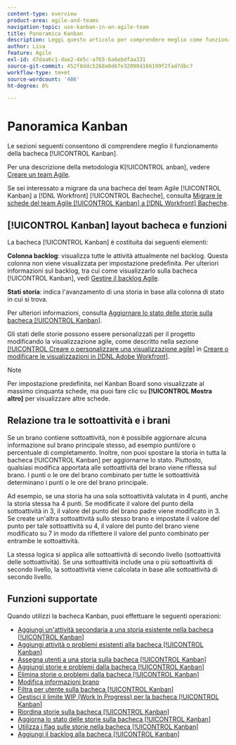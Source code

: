 ```yaml
---
content-type: overview
product-area: agile-and-teams
navigation-topic: use-kanban-in-an-agile-team
title: Panoramica Kanban
description: Leggi questo articolo per comprendere meglio come funziona la bacheca Kanban.
author: Lisa
feature: Agile
exl-id: d7daa6c1-dae2-4e5c-a765-6a6ebdfaa331
source-git-commit: 452f8ddc5268a0d67e32090d166199f2fad7dbc7
workflow-type: tm+mt
source-wordcount: '486'
ht-degree: 0%

---
```


# Panoramica Kanban

<!-- Audited: 01/2024 -->

Le sezioni seguenti consentono di comprendere meglio il funzionamento della bacheca [!UICONTROL Kanban].

Per una descrizione della metodologia K[!UICONTROL anban], vedere [Creare un team Agile](/help/quicksilver/agile/get-started-with-agile-in-workfront/create-an-agile-team.md).

Se sei interessato a migrare da una bacheca del team Agile [!UICONTROL Kanban] a [!DNL Workfront] [!UICONTROL Bacheche], consulta [Migrare le schede del team Agile [!UICONTROL Kanban] a [!DNL Workfront] Bacheche](/help/quicksilver/agile/use-boards-agile-planning-tools/migrate-kanban-cards-to-boards.md).

## [!UICONTROL Kanban] layout bacheca e funzioni

La bacheca [!UICONTROL Kanban] è costituita dai seguenti elementi:

**Colonna backlog**: visualizza tutte le attività attualmente nel backlog. Questa colonna non viene visualizzata per impostazione predefinita. Per ulteriori informazioni sul backlog, tra cui come visualizzarlo sulla bacheca [!UICONTROL Kanban], vedi [Gestire il backlog Agile](../../agile/work-in-an-agile-environment/manage-the-agile-backlog.md).

**Stati storia**: indica l&#39;avanzamento di una storia in base alla colonna di stato in cui si trova.

Per ulteriori informazioni, consulta [Aggiornare lo stato delle storie sulla bacheca [!UICONTROL Kanban]](../../agile/use-kanban-in-an-agile-team/update-the-status-of-stories.md).

Gli stati delle storie possono essere personalizzati per il progetto modificando la visualizzazione agile, come descritto nella sezione [[!UICONTROL Creare o personalizzare una visualizzazione agile]](/help/quicksilver/reports-and-dashboards/reports/reporting-elements/create-edit-views.md#create-or-customize-an-agile-view) in [Creare o modificare le visualizzazioni in [!DNL Adobe Workfront]](/help/quicksilver/reports-and-dashboards/reports/reporting-elements/create-edit-views.md).

>[!NOTE]
>
>Per impostazione predefinita, nel Kanban Board sono visualizzate al massimo cinquanta schede, ma puoi fare clic su **[!UICONTROL Mostra altro]** per visualizzare altre schede.

## Relazione tra le sottoattività e i brani

Se un brano contiene sottoattività, non è possibile aggiornare alcuna informazione sul brano principale stesso, ad esempio punti/ore o percentuale di completamento. Inoltre, non puoi spostare la storia in tutta la bacheca [!UICONTROL Kanban] per aggiornarne lo stato. Piuttosto, qualsiasi modifica apportata alle sottoattività del brano viene riflessa sul brano. I punti o le ore del brano combinato per tutte le sottoattività determinano i punti o le ore del brano principale.

Ad esempio, se una storia ha una sola sottoattività valutata in 4 punti, anche la storia stessa ha 4 punti. Se modificate il valore del punto della sottoattività in 3, il valore del punto del brano padre viene modificato in 3. Se create un&#39;altra sottoattività sullo stesso brano e impostate il valore del punto per tale sottoattività su 4, il valore del punto del brano viene modificato su 7 in modo da riflettere il valore del punto combinato per entrambe le sottoattività.

La stessa logica si applica alle sottoattività di secondo livello (sottoattività delle sottoattività). Se una sottoattività include una o più sottoattività di secondo livello, la sottoattività viene calcolata in base alle sottoattività di secondo livello.

## Funzioni supportate

Quando utilizzi la bacheca Kanban, puoi effettuare le seguenti operazioni:

* [Aggiungi un&#39;attività secondaria a una storia esistente nella bacheca [!UICONTROL Kanban]](../../agile/use-kanban-in-an-agile-team/add-a-subtask-to-an-existing-story.md)
* [Aggiungi attività o problemi esistenti alla bacheca [!UICONTROL Kanban]](../../agile/use-kanban-in-an-agile-team/add-existing-tasks-or-issues-to-the-kanban-board.md)
* [Assegna utenti a una storia sulla bacheca [!UICONTROL Kanban]](../../agile/use-kanban-in-an-agile-team/assign-users-to-a-story.md)
* [Aggiungi storie e problemi dalla bacheca [!UICONTROL Kanban]](../../agile/use-kanban-in-an-agile-team/add-story-from-kanban-board.md)
* [Elimina storie o problemi dalla bacheca [!UICONTROL Kanban]](../../agile/use-kanban-in-an-agile-team/delete-story-from-kanban-board.md)
* [Modifica informazioni brano](../../agile/use-kanban-in-an-agile-team/edit-story-information.md)
* [Filtra per utente sulla bacheca [!UICONTROL Kanban]](../../agile/use-kanban-in-an-agile-team/filter-by-user.md)
* [Gestisci il limite WIP (Work In Progress) per la bacheca [!UICONTROL Kanban]](../../agile/use-kanban-in-an-agile-team/work-in-progress-limit-on-the-kanban-board.md)
* [Riordina storie sulla bacheca [!UICONTROL Kanban]](../../agile/use-kanban-in-an-agile-team/reorder-stories-on-the-kanban-board.md)
* [Aggiorna lo stato delle storie sulla bacheca [!UICONTROL Kanban]](../../agile/use-kanban-in-an-agile-team/update-the-status-of-stories.md)
* [Utilizza i flag sulle storie nella bacheca [!UICONTROL Kanban]](../../agile/use-kanban-in-an-agile-team/use-flags-on-stories.md)
* [Aggiungi il backlog alla bacheca [!UICONTROL Kanban]](../../agile/use-kanban-in-an-agile-team/view-the-backlog-on-the-kanban-board.md)
